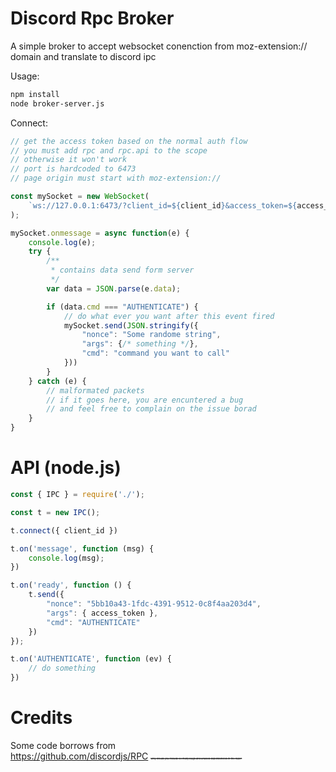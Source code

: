# Discord Rpc Broker

A simple broker to accept websocket conenction from moz-extension:// domain and translate to discord ipc

Usage:

```sh
npm install
node broker-server.js
```

Connect:

```js
// get the access token based on the normal auth flow
// you must add rpc and rpc.api to the scope
// otherwise it won't work
// port is hardcoded to 6473
// page origin must start with moz-extension:// 

const mySocket = new WebSocket(
    `ws://127.0.0.1:6473/?client_id=${client_id}&access_token=${access_token}`
);

mySocket.onmessage = async function(e) {
    console.log(e);
    try {
        /**
         * contains data send form server
         */
        var data = JSON.parse(e.data);

        if (data.cmd === "AUTHENTICATE") {
            // do what ever you want after this event fired
            mySocket.send(JSON.stringify({
                "nonce": "Some randome string",
                "args": {/* something */},
                "cmd": "command you want to call"
            }))
        }
    } catch (e) {
        // malformated packets
        // if it goes here, you are encuntered a bug
        // and feel free to complain on the issue borad
    }
}
```

# API (node.js)

```js
const { IPC } = require('./');

const t = new IPC();

t.connect({ client_id })

t.on('message', function (msg) {
    console.log(msg);
})

t.on('ready', function () {
    t.send({
        "nonce": "5bb10a43-1fdc-4391-9512-0c8f4aa203d4",
        "args": { access_token },
        "cmd": "AUTHENTICATE"
    })
});

t.on('AUTHENTICATE', function (ev) {
    // do something
})
```

# Credits 

Some code borrows from  
https://github.com/discordjs/RPC
<span style="font-size:4px">
    <del>
        Why would you include so many bugs and unused dependencies in the repo?
    </del>
</sapn>
